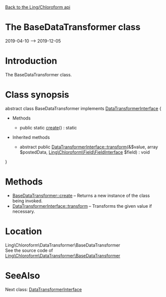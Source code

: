 [Back to the Ling/Chloroform api](https://github.com/lingtalfi/Chloroform/blob/master/doc/api/Ling/Chloroform.md)



The BaseDataTransformer class
================
2019-04-10 --> 2019-12-05






Introduction
============

The BaseDataTransformer class.



Class synopsis
==============


abstract class <span class="pl-k">BaseDataTransformer</span> implements [DataTransformerInterface](https://github.com/lingtalfi/Chloroform/blob/master/doc/api/Ling/Chloroform/DataTransformer/DataTransformerInterface.md) {

- Methods
    - public static [create](https://github.com/lingtalfi/Chloroform/blob/master/doc/api/Ling/Chloroform/DataTransformer/BaseDataTransformer/create.md)() : static

- Inherited methods
    - abstract public [DataTransformerInterface::transform](https://github.com/lingtalfi/Chloroform/blob/master/doc/api/Ling/Chloroform/DataTransformer/DataTransformerInterface/transform.md)(&$value, array $postedData, [Ling\Chloroform\Field\FieldInterface](https://github.com/lingtalfi/Chloroform/blob/master/doc/api/Ling/Chloroform/Field/FieldInterface.md) $field) : void

}






Methods
==============

- [BaseDataTransformer::create](https://github.com/lingtalfi/Chloroform/blob/master/doc/api/Ling/Chloroform/DataTransformer/BaseDataTransformer/create.md) &ndash; Returns a new instance of the class being invoked.
- [DataTransformerInterface::transform](https://github.com/lingtalfi/Chloroform/blob/master/doc/api/Ling/Chloroform/DataTransformer/DataTransformerInterface/transform.md) &ndash; Transforms the given value if necessary.





Location
=============
Ling\Chloroform\DataTransformer\BaseDataTransformer<br>
See the source code of [Ling\Chloroform\DataTransformer\BaseDataTransformer](https://github.com/lingtalfi/Chloroform/blob/master/DataTransformer/BaseDataTransformer.php)



SeeAlso
==============
Next class: [DataTransformerInterface](https://github.com/lingtalfi/Chloroform/blob/master/doc/api/Ling/Chloroform/DataTransformer/DataTransformerInterface.md)<br>
